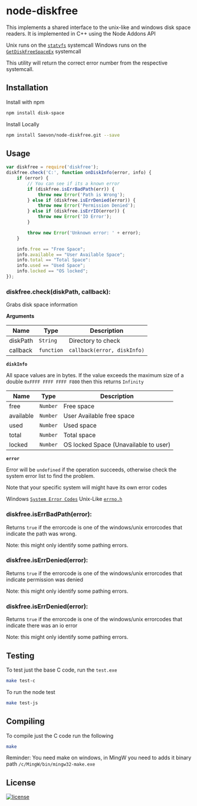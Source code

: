 # node-diskfree


This implements a shared interface to the unix-like and windows disk space readers. It is implemented in C++ using the Node Addons API

Unix runs on the [`statvfs`](https://linux.die.net/man/2/statvfs) systemcall
Windows runs on the [`GetDiskFreeSpaceEx`](https://msdn.microsoft.com/en-us/library/windows/desktop/aa364937/) systemcall

This utility will return the correct error number from the respective systemcall.

## Installation

Install with npm

```bash
npm install disk-space
```

Install Locally

```bash
npm install Saevon/node-diskfree.git --save
```

## Usage

```js
var diskfree = require('diskfree');
diskfree.check('C:', function onDiskInfo(error, info) {
    if (error) {
        // You can see if its a known error
        if (diskfree.isErrBadPath(err)) {
            throw new Error('Path is Wrong');
        } else if (diskfree.isErrDenied(error)) {
            throw new Error('Permission Denied');
        } else if (diskfree.isErrIO(error)) {
            throw new Error('IO Error');
        }

        throw new Error('Unknown error: ' + error);
    }

    info.free == "Free Space";
    info.available == "User Available Space";
    info.total == "Total Space":
    info.used == "Used Space";
    info.locked == "OS locked";
});
```

### diskfree.check(diskPath, callback):

Grabs disk space information

**Arguments**

| Name        | Type   | Description           |
|-------------|--------|-----------------------|
| diskPath   | `String`   | Directory to check  |
| callback   | `function` | `callback(error, diskInfo)` |

**`diskInfo`**

All space values are in bytes. If the value exceeds the maximum size of a double `0xFFFF FFFF FFFF F800` then this returns `Infinity`

| Name        | Type     | Description           |
|-------------|----------|-----------------------|
| free        | `Number` | Free space  |
| available   | `Number` | User Available free space  |
| used        | `Number` | Used space  |
| total       | `Number` | Total space  |
| locked      | `Number` | OS locked Space (Unavailable to user) |

**`error`**

Error will be `undefined` if the operation succeeds, otherwise check the system error list to find the problem.

Note that your specific system will might have its own error codes

Windows [`System Error Codes`](https://msdn.microsoft.com/en-us/library/windows/desktop/ms681381)
Unix-Like [`errno.h`](http://www.virtsync.com/c-error-codes-include-errno)


### diskfree.isErrBadPath(error):

Returns `true` if the errorcode is one of the windows/unix errorcodes that indicate the path was wrong.

Note: this might only identify some pathing errors.

### diskfree.isErrDenied(error):

Returns `true` if the errorcode is one of the windows/unix errorcodes that indicate permission was denied

Note: this might only identify some pathing errors.

### diskfree.isErrDenied(error):

Returns `true` if the errorcode is one of the windows/unix errorcodes that indicate there was an io error

Note: this might only identify some pathing errors.



## Testing

To test just the base C code, run the `test.exe`

``` bash
make test-c
```

To run the node test
``` bash
make test-js
```



## Compiling


To compile just the C code run the following

``` bash
make
```

Reminder: You need make on windows, in MingW you need to adds it binary path `/c/MingW/bin/mingw32-make.exe`



## License

[![license](https://img.shields.io/github/license/mashape/apistatus.svg)](https://github.com/Saevon/bytes.js/blob/master/LICENSE)

